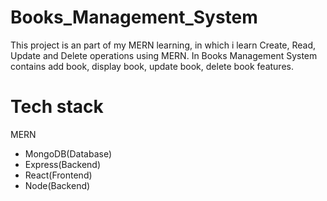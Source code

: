 # Books_Management_System
This project is an part of my MERN learning, in which i learn Create, Read, Update and Delete operations using MERN. In Books Management System contains add book, display book, update book, delete book features.

# Tech stack
MERN
- MongoDB(Database)
- Express(Backend)
- React(Frontend)
- Node(Backend)
